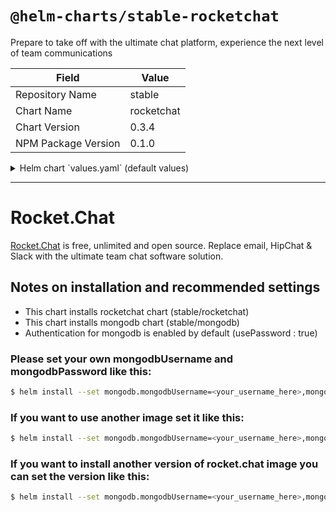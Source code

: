 # `@helm-charts/stable-rocketchat`

Prepare to take off with the ultimate chat platform, experience the next level of team communications

| Field               | Value      |
| ------------------- | ---------- |
| Repository Name     | stable     |
| Chart Name          | rocketchat |
| Chart Version       | 0.3.4      |
| NPM Package Version | 0.1.0      |

<details>

<summary>Helm chart `values.yaml` (default values)</summary>

```yaml
## Rocket Chat image version
## ref: https://hub.docker.com/r/rocketchat/rocket.chat/tags
##
image:
  repository: rocketchat/rocket.chat
  tag: 0.74.2
  pullPolicy: IfNotPresent

## Host for the application
##
# host:

# Main RocketChat configuration:
config:
  SMTP_Host:
  SMTP_Port:
  SMTP_Username:
  SMTP_Password:
  From_Email:
  Jitsi_Enabled: false
  Jitsi_Domain: meet.jit.si
  Jitsi_URL_Room_Prefix: RocketChat
  Jitsi_Open_New_Window: false
  Jitsi_Enable_Channels: false
  Jitsi_Chrome_Extension:
  WebRTC_Enable_Channel: false
  WebRTC_Enable_Private: false
  WebRTC_Enable_Direct: false

## MongoDB URL if using an externally provisioned MongoDB
mongodbURL: ~

##
## MongoDB chart configuration
##
mongodb:
  ## Enable or disable MongoDB dependency completely.
  enabled: true

  ## MongoDB admin password
  ### ref: https://github.com/bitnami/bitnami-docker-mongodb/blob/master/README.md#setting-the-root-password-on-first-run
  ###
  ## mongodbRootPassword:
  #
  ## MongoDB custom user and database
  ## ref: https://github.com/bitnami/bitnami-docker-mongodb/blob/master/README.md#creating-a-user-and-database-on-first-run
  ##
  # mongodbUsername:
  # mongodbPassword:
  # mongodbDatabase:
  ## Enable persistence using Persistent Volume Claims
  ## ref: http://kubernetes.io/docs/user-guide/persistent-volumes/
  ##
  persistence:
    enabled: true
    ## mongodb data Persistent Volume Storage Class
    ## If defined, storageClassName: <storageClass>
    ## If set to "-", storageClassName: "", which disables dynamic provisioning
    ## If undefined (the default) or set to null, no storageClassName spec is
    ##   set, choosing the default provisioner.  (gp2 on AWS, standard on
    ##   GKE, AWS & OpenStack)
    ##
    # storageClass: "-"
    accessMode: ReadWriteOnce
    size: 8Gi

## Enable persistence using Persistent Volume Claims
## ref: http://kubernetes.io/docs/user-guide/persistent-volumes/
##
persistence:
  enabled: true
  ## rocketchat data Persistent Volume Storage Class
  ## If defined, storageClassName: <storageClass>
  ## If set to "-", storageClassName: "", which disables dynamic provisioning
  ## If undefined (the default) or set to null, no storageClassName spec is
  ##   set, choosing the default provisioner.  (gp2 on AWS, standard on
  ##   GKE, AWS & OpenStack)
  ##
  # storageClass: "-"
  accessMode: ReadWriteOnce
  size: 8Gi

## Configure resource requests and limits
## ref: http://kubernetes.io/docs/user-guide/compute-resources/
##
# resources:
#   requests:
#     memory: 512Mi
#     cpu: 300m

securityContext:
  enabled: true
  runAsUser: 999
  fsGroup: 999

serviceAccount:
  # Specifies whether a ServiceAccount should be created
  create: true

  # The name of the ServiceAccount to use.
  # If not set and create is true, a name is generated using the fullname template
  name:

## Configure the ingress object to hook into existing infastructure
### ref : http://kubernetes.io/docs/user-guide/ingress/
###
ingress:
  enabled: false
  annotations:
    kubernetes.io/ingress.class: 'nginx'
  tls:
  #  - secretName: chart-example-tls
  #    hosts:
  #      - chart-example.local

service:
  type: ClusterIP
```

</details>

---

# Rocket.Chat

[Rocket.Chat](https://rocket.chat/) is free, unlimited and open source. Replace email, HipChat & Slack with the ultimate team chat software solution.

## Notes on installation and recommended settings

- This chart installs rocketchat chart (stable/rocketchat)
- This chart installs mongodb chart (stable/mongodb)
- Authentication for mongodb is enabled by default (usePassword : true)

### Please set your own mongodbUsername and mongodbPassword like this:

```bash
$ helm install --set mongodb.mongodbUsername=<your_username_here>,mongodb.mongodbPassword=<your_password_here> --name my-rocketchat stable/rocketchat
```

### If you want to use another image set it like this:

```bash
$ helm install --set mongodb.mongodbUsername=<your_username_here>,mongodb.mongodbPassword=<your_password_here>,repository=<your_image> --name my-rocketchat stable/rocketchat
```

### If you want to install another version of rocket.chat image you can set the version like this:

```bash
$ helm install --set mongodb.mongodbUsername=<your_username_here>,mongodb.mongodbPassword=<your_password_here>,tag=0.74.2 --name my-rocketchat stable/rocketchat
```
